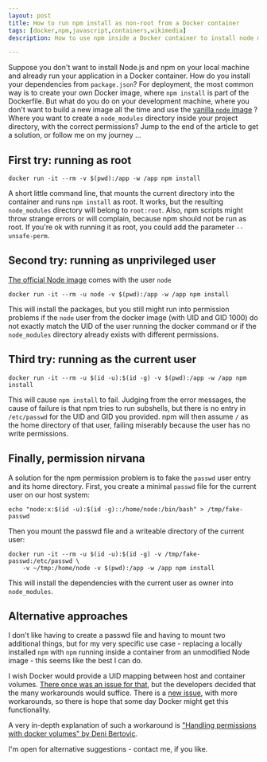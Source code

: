 ```yaml
---
layout: post
title: How to run npm install as non-root from a Docker container
tags: [docker,npm,javascript,containers,wikimedia]
description: How to use npm inside a Docker container to install node modules with the permissions of the current user on the host system

---
```

Suppose you don't want to install Node.js and npm on your local machine and already run your application in a Docker container. How do you install your dependencies from `package.json`? For deployment, the most common way is to create your own Docker image, where `npm install` is part of the Dockerfile. But what do you do on your development machine, where you don't want to build a new image all the time and use the [vanilla `node` image](https://hub.docker.com/_/node/) ? Where you want to create a `node_modules` directory inside your project directory, with the correct permissions? Jump to the end of the article to get a solution, or follow me on my journey ...

## First try: running as root

    docker run -it --rm -v $(pwd):/app -w /app npm install

A short little command line, that mounts the current directory into the container and runs `npm install` as root. It works, but the resulting `node_modules` directory will belong to `root:root`. Also, npm scripts might throw strange errors or will complain, because npm should not be run as root. If you're ok with running it as root, you could add the parameter `--unsafe-perm`.

## Second try: running as unprivileged user

[The official Node image](https://hub.docker.com/_/node/) comes with the user `node`

    docker run -it --rm -u node -v $(pwd):/app -w /app npm install

This will install the packages, but you still might run into permission problems if the `node` user from the docker image (with UID and GID 1000) do not exactly match the UID of the user running the docker command or if the `node_modules` directory already exists with different permissions.

## Third try: running as the current user

    docker run -it --rm -u $(id -u):$(id -g) -v $(pwd):/app -w /app npm install

This will cause `npm install` to fail. Judging from the error messages, the cause of failure is that npm tries to run subshells, but there is no entry in `/etc/passwd` for the UID and GID you provided. npm will then assume `/` as the home directory of that user, failing miserably because the user has no write permissions.

## Finally, permission nirvana
A solution for the npm permission problem is to fake the `passwd` user entry and its home directory. First, you create a minimal `passwd` file for the current user on our host system:

    echo "node:x:$(id -u):$(id -g)::/home/node:/bin/bash" > /tmp/fake-passwd

Then you mount the passwd file and a writeable directory of the current user:

    docker run -it --rm -u $(id -u):$(id -g) -v /tmp/fake-passwd:/etc/passwd \
        -v ~/tmp:/home/node -v $(pwd):/app -w /app npm install

This will install the dependencies with the current user as owner into `node_modules`.

## Alternative approaches
I don't like having to create a passwd file and having to mount two additional things, but for my very specific use case - replacing a locally installed `npm` with `npm` running inside a container from an unmodified Node image - this seems like the best I can do.

I wish Docker would provide a UID mapping between host and container volumes. [There once was an issue for that](https://github.com/moby/moby/issues/7198), but the developers decided that the many workarounds would suffice. There is a [new issue](https://github.com/moby/moby/issues/22258), with more workarounds, so there is hope that some day Docker might get this functionality.

A very in-depth explanation of such a workaround is ["Handling permissions with docker volumes" by Deni Bertovic](https://denibertovic.com/posts/handling-permissions-with-docker-volumes/).

I'm open for alternative suggestions - contact me, if you like.
